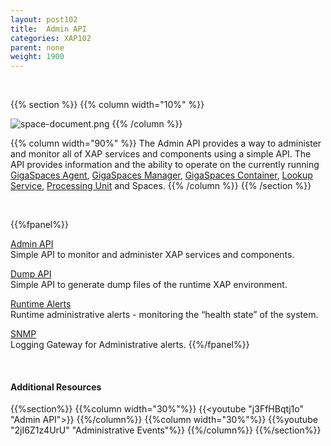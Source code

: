```yaml
---
layout: post102
title:  Admin API
categories: XAP102
parent: none
weight: 1900
---
```



<br>


{{% section %}}
{{% column  width="10%" %}}

![space-document.png](/attachment_files/subject/admin-api.png)
{{% /column %}}

{{% column width="90%" %}}
The Admin API provides a way to administer and monitor all of XAP services and components using a simple API. The API provides information and the ability to operate on the currently running [GigaSpaces Agent](/product_overview/service-grid.html#gsa), [GigaSpaces Manager](/product_overview/service-grid.html#gsm), [GigaSpaces Container](/product_overview/service-grid.html#gsc), [Lookup Service](/product_overview/service-grid.html#lus), [Processing Unit](./the-processing-unit-overview.html) and Spaces.
{{% /column %}}
{{% /section %}}

<br>

{{%fpanel%}}

[Admin API](./administration-and-monitoring-api.html)<br>
Simple API to monitor and administer XAP services and components.

[Dump API](./dump.html)<br>
Simple API to generate dump files of the runtime XAP environment.

[Runtime Alerts](./administrative-alerts.html)<br>
Runtime administrative alerts - monitoring the “health state” of the system.

[SNMP](./snmp-connectivity-via-alert-logging-gateway.html)<br>
Logging Gateway for Administrative alerts.
{{%/fpanel%}}

<br>

#### Additional Resources

{{%section%}}
{{%column width="30%"%}}
{{<youtube "j3FfHBqtj1o" "Admin API">}}
{{%/column%}}
{{%column width="30%"%}}
{{%youtube "2jI6Z1z4UrU" "Administrative Events"%}}
{{%/column%}}
{{%/section%}}
